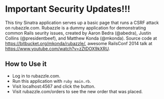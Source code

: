 Important Security Updates!!!
=========

This tiny Sinatra application serves up a basic page that runs a CSRF attack on rubazzle.com. Rubazzle is a dummy application for demonstrating common Rails seurity issues, created by Aaron Bedra (@abedra), Justin Collins (@presidentbeef), and Matthew Konda (@mkonda). Source code at https://bitbucket.org/mkonda/rubazzle/, awesome RailsConf 2014 talk at https://www.youtube.com/watch?v=zZtDOX9kXRU.

How to Use it
---------------

- Log in to rubazzle.com.
- Run this application with `ruby main.rb`.
- Visit localhost:4567 and click the button.
- Visit rubazzle.com/orders to see the new order that was placed.

